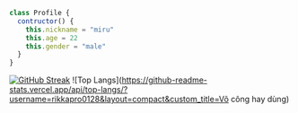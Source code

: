 ```javascript
class Profile {
  contructor() {
    this.nickname = "miru"
    this.age = 22
    this.gender = "male"
  }
}
```
[![GitHub Streak](https://github-readme-streak-stats.herokuapp.com?user=rikkapro0128&theme=modern-lilac2&hide_border=true&date_format=%5BY%20%5DM%20j)](https://git.io/streak-stats)
![Top Langs](https://github-readme-stats.vercel.app/api/top-langs/?username=rikkapro0128&layout=compact&custom_title=Võ công hay dùng)

<!---
rikkapro0128/rikkapro0128 is a ✨ special ✨ repository because its `README.md` (this file) appears on your GitHub profile.
You can click the Preview link to take a look at your changes.
--->
